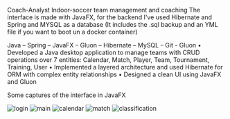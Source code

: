 Coach-Analyst
Indoor-soccer team management and coaching
The interface is made with JavaFX, for the backend I've used Hibernate and Spring and MYSQL as a database
(It includes the .sql backup and an YML file if you want to boot un a docker container)


Java – Spring – JavaFX – Gluon – Hibernate – MySQL – Git - Gluon
•	Developed a Java desktop application to manage teams with CRUD operations over 7 entities: Calendar, Match, Player, Team, Tournament, Training, User
•	Implemented a layered architecture and used Hibernate for ORM with complex entity relationships
•	Designed a clean UI using JavaFX and Gluon

Some captures of the interface in JavaFX

![login](./login.jpg)
![main](./mainMenu.jpg)
![calendar](./calendar.jpg)
![match](./match.jpg)
![classification](./class.jpg)



